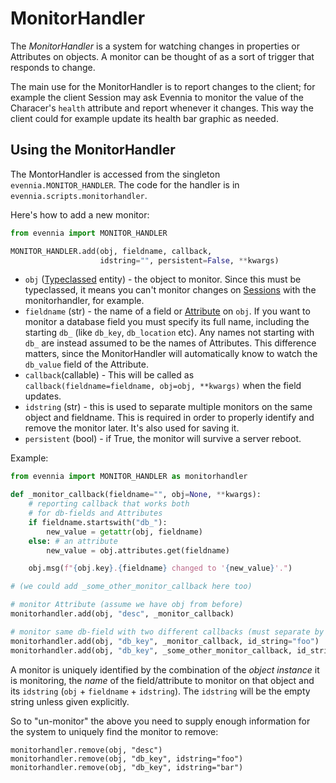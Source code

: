 # MonitorHandler


The *MonitorHandler* is a system for watching changes in properties or Attributes on objects. A
monitor can be thought of as a sort of trigger that responds to change.

The main use for the MonitorHandler is to report changes to the client; for example the client
Session may ask Evennia to monitor the value of the Characer's `health` attribute and report
whenever it changes. This way the client could for example update its health bar graphic as needed.

## Using the MonitorHandler

The MontorHandler is accessed from the singleton `evennia.MONITOR_HANDLER`. The code for the handler
is in `evennia.scripts.monitorhandler`.

Here's how to add a new monitor:

```python
from evennia import MONITOR_HANDLER

MONITOR_HANDLER.add(obj, fieldname, callback,
                    idstring="", persistent=False, **kwargs)

```

 - `obj` ([Typeclassed](./Typeclasses) entity) - the object to monitor. Since this must be
typeclassed, it means you can't monitor changes on [Sessions](./Sessions) with the monitorhandler, for
example.
 - `fieldname` (str) - the name of a field or [Attribute](./Attributes) on `obj`. If you want to
monitor a database field you must specify its full name, including the starting `db_` (like
`db_key`, `db_location` etc). Any names not starting with `db_` are instead assumed to be the names
of Attributes. This difference matters, since the MonitorHandler will automatically know to watch
the `db_value` field of the Attribute.
 - `callback`(callable) - This will be called as `callback(fieldname=fieldname, obj=obj, **kwargs)`
when the field updates.
 - `idstring` (str) - this is used to separate multiple monitors on the same object and fieldname.
This is required in order to properly identify and remove the monitor later. It's also used for
saving it.
 - `persistent` (bool) - if True, the monitor will survive a server reboot.

Example:

```python
from evennia import MONITOR_HANDLER as monitorhandler

def _monitor_callback(fieldname="", obj=None, **kwargs):
    # reporting callback that works both
    # for db-fields and Attributes
    if fieldname.startswith("db_"):
        new_value = getattr(obj, fieldname)
    else: # an attribute
        new_value = obj.attributes.get(fieldname)

    obj.msg(f"{obj.key}.{fieldname} changed to '{new_value}'.")

# (we could add _some_other_monitor_callback here too)

# monitor Attribute (assume we have obj from before)
monitorhandler.add(obj, "desc", _monitor_callback)

# monitor same db-field with two different callbacks (must separate by id_string)
monitorhandler.add(obj, "db_key", _monitor_callback, id_string="foo")
monitorhandler.add(obj, "db_key", _some_other_monitor_callback, id_string="bar")

```

A monitor is uniquely identified by the combination of the *object instance* it is monitoring, the
*name* of the field/attribute to monitor on that object and its `idstring` (`obj` + `fieldname` +
`idstring`). The `idstring` will be the empty string unless given explicitly.

So to "un-monitor" the above you need to supply enough information for the system to uniquely find
the monitor to remove:

```
monitorhandler.remove(obj, "desc")
monitorhandler.remove(obj, "db_key", idstring="foo")
monitorhandler.remove(obj, "db_key", idstring="bar")
```
